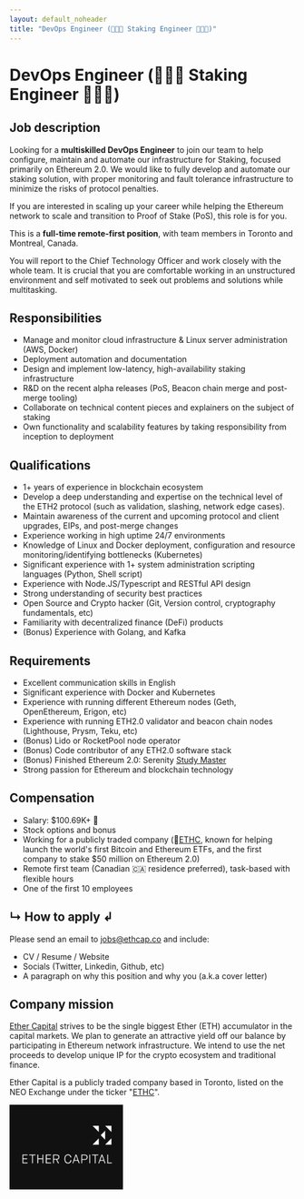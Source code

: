 ```yaml
---
layout: default_noheader
title: "DevOps Engineer (👨🏻‍💻 Staking Engineer 👩🏻‍💻)"
---
```


# DevOps Engineer (👨🏻‍💻 Staking Engineer 👩🏻‍💻)

## Job description

Looking for a **multiskilled DevOps Engineer** to join our team to help configure, maintain and automate our infrastructure for Staking, focused primarily on Ethereum 2.0. We would like to fully develop and automate our staking solution, with proper monitoring and fault tolerance infrastructure to minimize the risks of protocol penalties.

If you are interested in scaling up your career while helping the Ethereum network to scale and transition to Proof of Stake (PoS), this role is for you.

This is a **full-time remote-first position**, with team members in Toronto and Montreal, Canada.

You will report to the Chief Technology Officer and work closely with the whole team. It is crucial that you are comfortable working in an unstructured environment and self motivated to seek out problems and solutions while multitasking.

## Responsibilities

-   Manage and monitor cloud infrastructure & Linux server administration (AWS, Docker)
-   Deployment automation and documentation
-   Design and implement low-latency, high-availability staking infrastructure
-   R&D on the recent alpha releases (PoS, Beacon chain merge and post-merge tooling)
-   Collaborate on technical content pieces and explainers on the subject of staking
-   Own functionality and scalability features by taking responsibility from inception to deployment


## Qualifications

-   1+ years of experience in blockchain ecosystem 
-   Develop a deep understanding and expertise on the technical level of the ETH2 protocol (such as validation, slashing, network edge cases).
-   Maintain awareness of the current and upcoming protocol and client upgrades, EIPs, and post-merge changes
-   Experience working in high uptime 24/7 environments 
-   Knowledge of Linux and Docker deployment, configuration and resource monitoring/identifying bottlenecks (Kubernetes)
-   Significant experience with 1+ system administration scripting languages (Python, Shell script)
-   Experience with Node.JS/Typescript and RESTful API design
-   Strong understanding of security best practices
-   Open Source and Crypto hacker (Git, Version control, cryptography fundamentals, etc)
-   Familiarity with decentralized finance (DeFi) products 
-   (Bonus) Experience with Golang, and Kafka


## Requirements

-   Excellent communication skills in English
-   Significant experience with Docker and Kubernetes
-   Experience with running different Ethereum nodes (Geth, OpenEthereum, Erigon, etc)
-   Experience with running ETH2.0 validator and beacon chain nodes (Lighthouse, Prysm, Teku, etc)
-   (Bonus) Lido or RocketPool node operator
-   (Bonus) Code contributor of any ETH2.0 software stack
-   (Bonus) Finished Ethereum 2.0: Serenity [Study Master](https://ethereumstudymaster.com/courses/ethereum-2-0-studymaster-program)
-   Strong passion for Ethereum and blockchain technology

## Compensation

-   Salary: $100.69K+ 🤑 
-   Stock options and bonus
-   Working for a publicly traded company (🏦[ETHC](https://www.neo.inc/en/live/security-activity/ETHC), known for helping launch the world's first Bitcoin and Ethereum ETFs, and the first company to stake $50 million on Ethereum 2.0)
-   Remote first team (Canadian 🇨🇦 residence preferred), task-based with flexible hours
-   One of the first 10 employees

## ↳ How to apply ↲
Please send an email to  [jobs@ethcap.co](mailto:jobs@ethcap.co?subject=DevOps%20role&body=gm%0A%0A%20%5BA%20paragraph%20about%20yourself%20and%20why%20this%20role%5D%0A%0ASocials%3A%0A-%20Github%3A%0A-%20Twitter%3A%0A-%20Website%20%2F%20blog%20%2F%20etc%0A%0A%0A%5BDon't%20forget%20to%20attach%20or%20include%20your%20CV%20here%5D%0A%0A%0A) and include:

- CV / Resume / Website
- Socials (Twitter, Linkedin, Github, etc)
- A paragraph on why this position and why you (a.k.a cover letter)


## Company mission

[Ether Capital](https://www.ethcap.co/) strives to be the single biggest Ether (ETH) accumulator in the capital markets. We plan to generate an attractive yield off our balance by participating in Ethereum network infrastructure. We intend to use the net proceeds to develop unique IP for the crypto ecosystem and traditional finance.

Ether Capital is a publicly traded company based in Toronto, listed on the NEO Exchange under the ticker "[ETHC](https://www.neo.inc/en/live/security-activity/ETHC)".

<img src="./ethcap.jpeg" alt="drawing" width="200"/>
